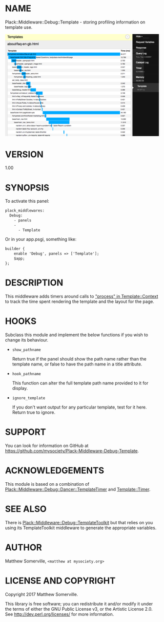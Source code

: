 # NAME

Plack::Middleware::Debug::Template - storing profiling
information on template use.

![Screenshot of template debug panel](https://raw.githubusercontent.com/mysociety/Plack-Middleware-Debug-Template/master/screenshot.png)

# VERSION

1.00

# SYNOPSIS

To activate this panel:

    plack_middlewares:
      Debug:
        - panels
        -
          - Template

Or in your app.psgi, something like:

    builder {
        enable 'Debug', panels => ['Template'];
        $app;
    };

# DESCRIPTION

This middleware adds timers around calls to ["process" in
Template::Context](https://metacpan.org/pod/Template::Context#process)
to track the time spent rendering the template and the layout for
the page.

# HOOKS

Subclass this module and implement the below functions if you
wish to change its behaviour.

* `show_pathname`

    Return true if the panel should show the path name rather than
    the template name, or false to have the path name in a title
    attribute.

* `hook_pathname`

    This function can alter the full template path name provided
    to it for display.

* `ignore_template`

    If you don't want output for any particular template, test
    for it here. Return true to ignore.

# SUPPORT

You can look for information on GitHub at
<https://github.com/mysociety/Plack-Middleware-Debug-Template>.

# ACKNOWLEDGEMENTS

This module is based on a combination of
[Plack::Middleware::Debug::Dancer::TemplateTimer](https://metacpan.org/pod/Plack::Middleware::Debug::Dancer::TemplateTimer)
and [Template::Timer](https://metacpan.org/pod/Template::Timer).

# SEE ALSO

There is
[Plack::Middleware::Debug::TemplateToolkit](https://metacpan.org/pod/Plack::Middleware::Debug::TemplateToolkit)
but that relies on you using its TemplateToolkit middleware to generate the
appropriate variables.

# AUTHOR

Matthew Somerville, `<matthew at mysociety.org>`

# LICENSE AND COPYRIGHT

Copyright 2017 Matthew Somerville.

This library is free software; you can redistribute it and/or
modify it under the terms of either the GNU Public License v3,
or the Artistic License 2.0. See <http://dev.perl.org/licenses/>
for more information.


